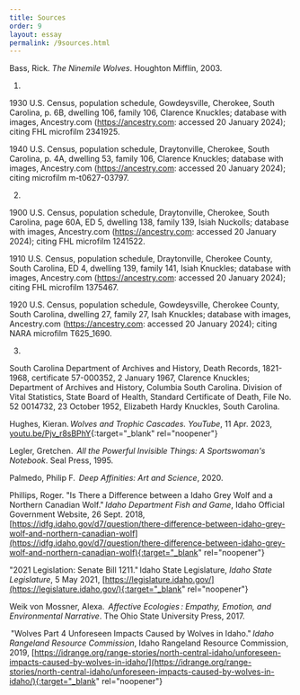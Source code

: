 ```yaml
---
title: Sources
order: 9
layout: essay
permalink: /9sources.html
---
```


Bass, Rick.  _The Ninemile Wolves_. Houghton Mifflin, 2003. 

1.

1930 U.S. Census, population schedule, Gowdeysville, Cherokee, South Carolina, p. 6B, dwelling 106, family 106, Clarence Knuckles; database with images, Ancestry.com (https://ancestry.com: accessed 20 January 2024); citing FHL microfilm 2341925. 

1940 U.S. Census, population schedule, Draytonville, Cherokee, South Carolina, p. 4A, dwelling 53, family 106, Clarence Knuckles; database with images, Ancestry.com (https://ancestry.com: accessed 20 January 2024); citing microfilm m-t0627-03797.

2.

1900 U.S. Census, population schedule, Draytonville, Cherokee, South Carolina, page 60A, ED 5, dwelling 138, family 139, Isiah Nuckolls; database with images, Ancestry.com (https://ancestry.com: accessed 20 January 2024); citing FHL microfilm 1241522. 

1910 U.S. Census, population schedule, Draytonville, Cherokee County, South Carolina, ED 4, dwelling 139, family 141, Isiah Knuckles; database with images, Ancestry.com (https://ancestry.com: accessed 20 January 2024); citing FHL microfilm 1375467. 

1920 U.S. Census, population schedule, Gowdeysville, Cherokee County, South Carolina, dwelling 27, family 27, Isah Knuckles; database with images, Ancestry.com (https://ancestry.com: accessed 20 January 2024); citing NARA microfilm T625_1690.

3.

South Carolina Department of Archives and History, Death Records, 1821-1968, certificate 57-000352, 2 January 1967, Clarence Knuckles; Department of Archives and History, Columbia South Carolina. Division of Vital Statistics, State Board of Health, Standard Certificate of Death, File No. 52 0014732, 23 October 1952, Elizabeth Hardy Knuckles, South Carolina.

Hughes, Kieran. _Wolves and Trophic Cascades. YouTube_, 11 Apr. 2023, [youtu.be/Pjv_r8sBPhY](https://youtu.be/Pjv_r8sBPhY){:target="_blank" rel="noopener"}

Legler, Gretchen.  _All the Powerful Invisible Things: A Sportswoman's Notebook_. Seal Press, 1995. 

Palmedo, Philip F.  _Deep Affinities: Art and Science_, 2020.  

Phillips, Roger. "Is There a Difference between a Idaho Grey Wolf and a Northern Canadian Wolf." _Idaho Department Fish and Game_, Idaho Official Government Website, 26 Sept. 2018, [https://idfg.idaho.gov/d7/question/there-difference-between-idaho-grey-wolf-and-northern-canadian-wolf](https://idfg.idaho.gov/d7/question/there-difference-between-idaho-grey-wolf-and-northern-canadian-wolf){:target="_blank" rel="noopener"}

"2021 Legislation: Senate Bill 1211." Idaho State Legislature, _Idaho State Legislature_, 5 May 2021, [https://legislature.idaho.gov/](https://legislature.idaho.gov/){:target="_blank" rel="noopener"}

Weik von Mossner, Alexa.  _Affective Ecologies : Empathy, Emotion, and Environmental Narrative_. The Ohio State University Press, 2017. 

 "Wolves Part 4 Unforeseen Impacts Caused by Wolves in Idaho." _Idaho Rangeland Resource Commission_, Idaho Rangeland Resource Commission, 2019, 
[https://idrange.org/range-stories/north-central-idaho/unforeseen-impacts-caused-by-wolves-in-idaho/](https://idrange.org/range-stories/north-central-idaho/unforeseen-impacts-caused-by-wolves-in-idaho/){:target="_blank" rel="noopener"}